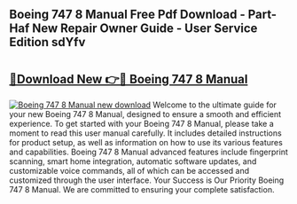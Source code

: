 ## Boeing 747 8 Manual Free Pdf Download - Part-Haf New Repair Owner Guide - User Service Edition sdYfv

# <h2><a href="http://bc16773.oget.top/?id=Boeing+747+8+Manual">🔗Download New 👉🔴 Boeing 747 8 Manual</a></h2>

[![Boeing 747 8 Manual new download](https://i.imgur.com/5g1atiW.png)](http://bc16773.oget.top/?id=Boeing+747+8+Manual)
Welcome to the ultimate guide for your new Boeing 747 8 Manual, designed to ensure a smooth and efficient experience. To get started with your Boeing 747 8 Manual, please take a moment to read this user manual carefully. It includes detailed instructions for product setup, as well as information on how to use its various features and capabilities. Boeing 747 8 Manual advanced features include fingerprint scanning, smart home integration, automatic software updates, and customizable voice commands, all of which can be accessed and customized through the user interface. Your Success is Our Priority Boeing 747 8 Manual. We are committed to ensuring your complete satisfaction.

